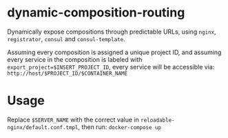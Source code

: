 # dynamic-composition-routing
Dynamically expose compositions through predictable URLs, using `nginx`, `registrator`, `consul` and `consul-template`.

Assuming every composition is assigned a unique project ID, and assuming every service in the composition is labeled with `export_project=$INSERT_PROJECT_ID`, every service will be accessible via:
`http://host/$PROJECT_ID/$CONTAINER_NAME`

# Usage
Replace `$SERVER_NAME` with the correct value in `reloadable-nginx/default.conf.tmpl`, then run:
`docker-compose up`
